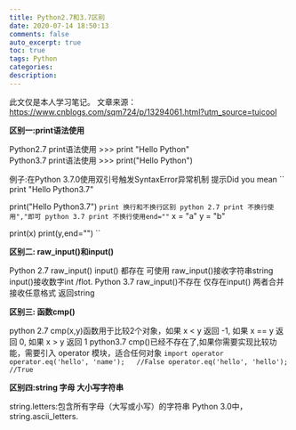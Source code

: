 ```yaml
---
title: Python2.7和3.7区别
date: 2020-07-14 18:50:13
comments: false
auto_excerpt: true
toc: true
tags: Python
categories: 
description:
---
```

此文仅是本人学习笔记。
文章来源：https://www.cnblogs.com/sqm724/p/13294061.html?utm_source=tuicool

**区别一:print语法使用**

Python2.7  print语法使用  >>> print "Hello Python"    
Python3.7  print语法使用  >>> print("Hello Python")

例子:在Python 3.7.0使用双引号触发SyntaxError异常机制 提示Did you mean 
``
print "Hello Python3.7"

print("Hello Python3.7") 
``
print 换行和不换行区别
python 2.7 print 不换行使用","即可
python 3.7 print 不换行使用end=""
``
x = "a"
y = "b"

print(x)
print(y,end="") 
``

**区别二: raw_input()和input()**

Python 2.7  raw_input()  input() 都存在 可使用    raw_input()接收字符串string  input()接收数字int /flot.
Python 3.7  raw_input()不存在  仅存在input()   两者合并  接收任意格式 返回string

**区别三: 函数cmp()**

python 2.7   cmp(x,y)函数用于比较2个对象，如果 x < y 返回 -1, 如果 x == y 返回 0, 如果 x > y 返回 1
python3.7    cmp()已经不存在了,如果你需要实现比较功能，需要引入 operator 模块，适合任何对象
``
import operator
operator.eq('hello', 'name');   //False
operator.eq('hello', 'hello');   //True
``

**区别四:string 字母 大小写字符串**

string.letters:包含所有字母（大写或小写）的字符串
Python 3.0中，string.ascii_letters.




